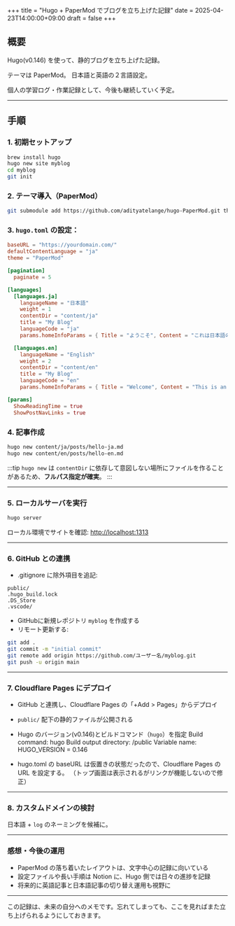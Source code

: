 +++
title = "Hugo + PaperMod でブログを立ち上げた記録"
date = 2025-04-23T14:00:00+09:00
draft = false
+++

## 概要

Hugo(v0.146) を使って、静的ブログを立ち上げた記録。

テーマは PaperMod。
日本語と英語の２言語設定。

個人の学習ログ・作業記録として、今後も継続していく予定。



---
## 手順

### 1. 初期セットアップ

```bash
brew install hugo
hugo new site myblog
cd myblog
git init
```

### 2. テーマ導入（PaperMod）

```bash
git submodule add https://github.com/adityatelange/hugo-PaperMod.git themes/PaperMod
```

### 3. `hugo.toml` の設定：

```toml
baseURL = "https://yourdomain.com/"
defaultContentLanguage = "ja"
theme = "PaperMod"

[pagination]
  paginate = 5

[languages]
  [languages.ja]
    languageName = "日本語"
    weight = 1
    contentDir = "content/ja"
    title = "My Blog"
    languageCode = "ja"
    params.homeInfoParams = { Title = "ようこそ", Content = "これは日本語のブログです。" }

  [languages.en]
    languageName = "English"
    weight = 2
    contentDir = "content/en"
    title = "My Blog"
    languageCode = "en"
    params.homeInfoParams = { Title = "Welcome", Content = "This is an English blog." }

[params]
  ShowReadingTime = true
  ShowPostNavLinks = true
```

### 4. 記事作成

```bash
hugo new content/ja/posts/hello-ja.md
hugo new content/en/posts/hello-en.md
```

:::tip
`hugo new` は `contentDir` に依存して意図しない場所にファイルを作ることがあるため、**フルパス指定が確実**。
:::

---
### 5. ローカルサーバを実行

```bash
hugo server
```

ローカル環境でサイトを確認: [http://localhost:1313](http://localhost:1313)

---
### 6. GitHub との連携


- .gitignore に除外項目を追記:


```
public/
.hugo_build.lock
.DS_Store
.vscode/
```

- GitHubに新規レポジトリ `myblog` を作成する
- リモート更新する:

```bash
git add .
git commit -m "initial commit"
git remote add origin https://github.com/ユーザー名/myblog.git
git push -u origin main
```


---

### 7. Cloudflare Pages にデプロイ

- GitHub と連携し、Cloudflare Pages の「+Add > Pages」からデプロイ
- `public/` 配下の静的ファイルが公開される
- Hugo のバージョン(v0.146)とビルドコマンド（`hugo`）を指定
  Build command: hugo
  Build output directory: /public
  Variable name: HUGO_VERSION = 0.146

- hugo.toml の baseURL は仮置きの状態だったので、Cloudflare Pages の URL を設定する。
（トップ画面は表示されるがリンクが機能しないので修正）
---

### 8. カスタムドメインの検討

日本語 + `log` のネーミングを候補に。

---


### 感想・今後の運用

- PaperMod の落ち着いたレイアウトは、文字中心の記録に向いている
- 設定ファイルや長い手順は Notion に、Hugo 側では日々の進捗を記録
- 将来的に英語記事と日本語記事の切り替え運用も視野に

---

この記録は、未来の自分へのメモです。忘れてしまっても、ここを見ればまた立ち上げられるようにしておきます。
